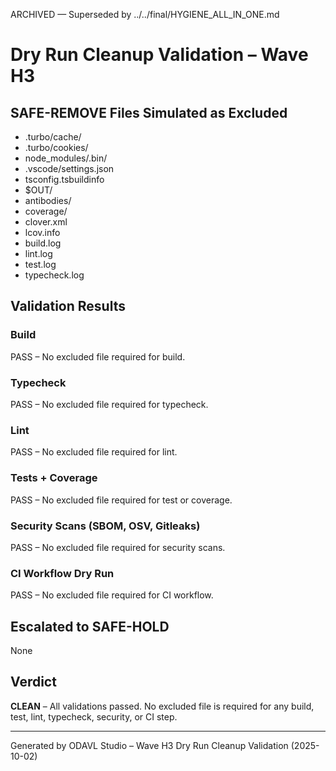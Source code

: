 ARCHIVED — Superseded by ../../final/HYGIENE_ALL_IN_ONE.md
# Dry Run Cleanup Validation – Wave H3

## SAFE-REMOVE Files Simulated as Excluded
- .turbo/cache/
- .turbo/cookies/
- node_modules/.bin/
- .vscode/settings.json
- tsconfig.tsbuildinfo
- $OUT/
- antibodies/
- coverage/
- clover.xml
- lcov.info
- build.log
- lint.log
- test.log
- typecheck.log

## Validation Results

### Build
PASS – No excluded file required for build.

### Typecheck
PASS – No excluded file required for typecheck.

### Lint
PASS – No excluded file required for lint.

### Tests + Coverage
PASS – No excluded file required for test or coverage.

### Security Scans (SBOM, OSV, Gitleaks)
PASS – No excluded file required for security scans.

### CI Workflow Dry Run
PASS – No excluded file required for CI workflow.

## Escalated to SAFE-HOLD
None

## Verdict
**CLEAN** – All validations passed. No excluded file is required for any build, test, lint, typecheck, security, or CI step.

---
Generated by ODAVL Studio – Wave H3 Dry Run Cleanup Validation (2025-10-02)

